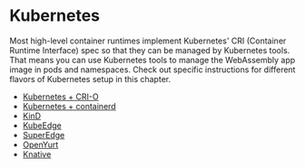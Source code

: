 # Kubernetes

Most high-level container runtimes implement Kubernetes' CRI (Container Runtime Interface) spec so that they can be managed by Kubernetes tools. That means you can use Kubernetes tools to manage the WebAssembly app image in pods and namespaces.
Check out specific instructions for different flavors of Kubernetes setup in this chapter.

* [Kubernetes + CRI-O](kubernetes/kubernetes-crio.md)
* [Kubernetes + containerd](kubernetes/kubernetes-containerd.md)
* [KinD](kubernetes/kind.md)
* [KubeEdge](kubernetes/kubeedge.md)
* [SuperEdge](kubernetes/superedge.md)
* [OpenYurt](kubernetes/openyurt.md)
* [Knative](kubernetes/knative.md)
